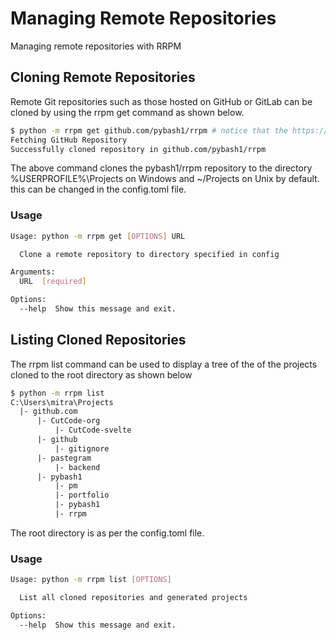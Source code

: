 # Managing Remote Repositories

Managing remote repositories with RRPM

## Cloning Remote Repositories

Remote Git repositories such as those hosted on GitHub or GitLab can be cloned by using the rrpm get command as shown below.

```bash
$ python -m rrpm get github.com/pybash1/rrpm # notice that the https:// and .git are optional.
Fetching GitHub Repository
Successfully cloned repository in github.com/pybash1/rrpm
```

The above command clones the pybash1/rrpm repository to the directory %USERPROFILE%\Projects on Windows and ~/Projects on Unix by default. this can be changed in the config.toml file.

### Usage
```bash
Usage: python -m rrpm get [OPTIONS] URL

  Clone a remote repository to directory specified in config

Arguments:
  URL  [required]

Options:
  --help  Show this message and exit.
```

## Listing Cloned Repositories

The rrpm list command can be used to display a tree of the of the projects cloned to the root directory as shown below

```bash
$ python -m rrpm list
C:\Users\mitra\Projects
  |- github.com
      |- CutCode-org
          |- CutCode-svelte
      |- github
          |- gitignore
      |- pastegram
          |- backend
      |- pybash1
          |- pm
          |- portfolio
          |- pybash1
          |- rrpm
```

The root directory is as per the config.toml file.

### Usage

```bash
Usage: python -m rrpm list [OPTIONS]

  List all cloned repositories and generated projects

Options:
  --help  Show this message and exit.
```